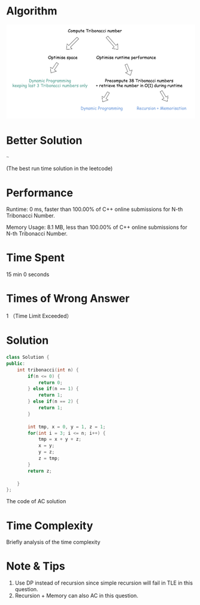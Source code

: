# Algorithm

![Algorithm picture](https://github.com/ZexinLee/LeetCode/blob/master/Algorithm/1137%20(Easy)N-th%20Tribonacci%20Number/Algorithm%20for%201137.png)

# Better Solution

```c++
~
```

(The best run time solution in the leetcode)

# Performance

Runtime: 0 ms, faster than 100.00% of C++ online submissions for N-th Tribonacci Number.

Memory Usage: 8.1 MB, less than 100.00% of C++ online submissions for N-th Tribonacci Number.

# Time Spent

15 min 0 seconds

# Times of Wrong Answer

1 （Time Limit Exceeded）

# Solution

```c++
class Solution {
public:
    int tribonacci(int n) {
        if(n <= 0) {
            return 0;
        } else if(n == 1) {
            return 1;
        } else if(n == 2) {
            return 1;
        }
        
        int tmp, x = 0, y = 1, z = 1;
        for(int i = 3; i <= n; i++) {
            tmp = x + y + z;
            x = y;
            y = z;
            z = tmp;
        }
        return z;
        
    }
};
```

The code of AC solution

# Time Complexity

Briefly analysis of the time complexity

# Note & Tips

1. Use DP instead of recursion since simple recursion will fail in TLE in this question.
2. Recursion + Memory can also AC in this question.

